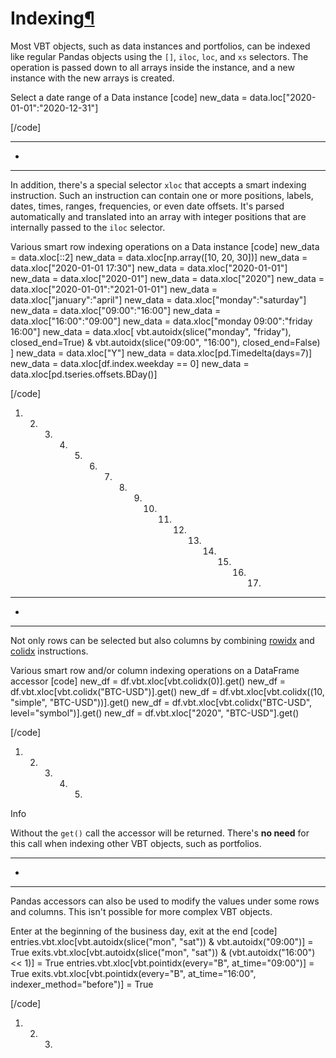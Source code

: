 # Indexing[¶](https://vectorbt.pro/pvt_7a467f6b/cookbook/indexing/#indexing "Permanent link")

Most VBT objects, such as data instances and portfolios, can be indexed like regular Pandas objects using the `[]`, `iloc`, `loc`, and `xs` selectors. The operation is passed down to all arrays inside the instance, and a new instance with the new arrays is created.

Select a date range of a Data instance
[code]
 [](https://vectorbt.pro/pvt_7a467f6b/cookbook/indexing/#__codelineno-0-1)new_data = data.loc["2020-01-01":"2020-12-31"]
 
[/code]


* * *

+


* * *

In addition, there's a special selector `xloc` that accepts a smart indexing instruction. Such an instruction can contain one or more positions, labels, dates, times, ranges, frequencies, or even date offsets. It's parsed automatically and translated into an array with integer positions that are internally passed to the `iloc` selector.

Various smart row indexing operations on a Data instance
[code]
 [](https://vectorbt.pro/pvt_7a467f6b/cookbook/indexing/#__codelineno-1-1)new_data = data.xloc[::2] 
 [](https://vectorbt.pro/pvt_7a467f6b/cookbook/indexing/#__codelineno-1-2)new_data = data.xloc[np.array([10, 20, 30])] 
 [](https://vectorbt.pro/pvt_7a467f6b/cookbook/indexing/#__codelineno-1-3)new_data = data.xloc["2020-01-01 17:30"] 
 [](https://vectorbt.pro/pvt_7a467f6b/cookbook/indexing/#__codelineno-1-4)new_data = data.xloc["2020-01-01"] 
 [](https://vectorbt.pro/pvt_7a467f6b/cookbook/indexing/#__codelineno-1-5)new_data = data.xloc["2020-01"] 
 [](https://vectorbt.pro/pvt_7a467f6b/cookbook/indexing/#__codelineno-1-6)new_data = data.xloc["2020"] 
 [](https://vectorbt.pro/pvt_7a467f6b/cookbook/indexing/#__codelineno-1-7)new_data = data.xloc["2020-01-01":"2021-01-01"] 
 [](https://vectorbt.pro/pvt_7a467f6b/cookbook/indexing/#__codelineno-1-8)new_data = data.xloc["january":"april"] 
 [](https://vectorbt.pro/pvt_7a467f6b/cookbook/indexing/#__codelineno-1-9)new_data = data.xloc["monday":"saturday"] 
 [](https://vectorbt.pro/pvt_7a467f6b/cookbook/indexing/#__codelineno-1-10)new_data = data.xloc["09:00":"16:00"] 
 [](https://vectorbt.pro/pvt_7a467f6b/cookbook/indexing/#__codelineno-1-11)new_data = data.xloc["16:00":"09:00"] 
 [](https://vectorbt.pro/pvt_7a467f6b/cookbook/indexing/#__codelineno-1-12)new_data = data.xloc["monday 09:00":"friday 16:00"] 
 [](https://vectorbt.pro/pvt_7a467f6b/cookbook/indexing/#__codelineno-1-13)new_data = data.xloc[
 [](https://vectorbt.pro/pvt_7a467f6b/cookbook/indexing/#__codelineno-1-14) vbt.autoidx(slice("monday", "friday"), closed_end=True) & 
 [](https://vectorbt.pro/pvt_7a467f6b/cookbook/indexing/#__codelineno-1-15) vbt.autoidx(slice("09:00", "16:00"), closed_end=False)
 [](https://vectorbt.pro/pvt_7a467f6b/cookbook/indexing/#__codelineno-1-16)]
 [](https://vectorbt.pro/pvt_7a467f6b/cookbook/indexing/#__codelineno-1-17)new_data = data.xloc["Y"] 
 [](https://vectorbt.pro/pvt_7a467f6b/cookbook/indexing/#__codelineno-1-18)new_data = data.xloc[pd.Timedelta(days=7)] 
 [](https://vectorbt.pro/pvt_7a467f6b/cookbook/indexing/#__codelineno-1-19)new_data = data.xloc[df.index.weekday == 0] 
 [](https://vectorbt.pro/pvt_7a467f6b/cookbook/indexing/#__codelineno-1-20)new_data = data.xloc[pd.tseries.offsets.BDay()] 
 
[/code]

 1. 2. 3. 4. 5. 6. 7. 8. 9. 10. 11. 12. 13. 14. 15. 16. 17. 


* * *

+


* * *

Not only rows can be selected but also columns by combining [rowidx](https://vectorbt.pro/pvt_7a467f6b/api/base/indexing/#vectorbtpro.base.indexing.RowIdxr) and [colidx](https://vectorbt.pro/pvt_7a467f6b/api/base/indexing/#vectorbtpro.base.indexing.ColIdxr) instructions.

Various smart row and/or column indexing operations on a DataFrame accessor
[code]
 [](https://vectorbt.pro/pvt_7a467f6b/cookbook/indexing/#__codelineno-2-1)new_df = df.vbt.xloc[vbt.colidx(0)].get() 
 [](https://vectorbt.pro/pvt_7a467f6b/cookbook/indexing/#__codelineno-2-2)new_df = df.vbt.xloc[vbt.colidx("BTC-USD")].get() 
 [](https://vectorbt.pro/pvt_7a467f6b/cookbook/indexing/#__codelineno-2-3)new_df = df.vbt.xloc[vbt.colidx((10, "simple", "BTC-USD"))].get() 
 [](https://vectorbt.pro/pvt_7a467f6b/cookbook/indexing/#__codelineno-2-4)new_df = df.vbt.xloc[vbt.colidx("BTC-USD", level="symbol")].get() 
 [](https://vectorbt.pro/pvt_7a467f6b/cookbook/indexing/#__codelineno-2-5)new_df = df.vbt.xloc["2020", "BTC-USD"].get() 
 
[/code]

 1. 2. 3. 4. 5. 

Info

Without the `get()` call the accessor will be returned. There's **no need** for this call when indexing other VBT objects, such as portfolios.


* * *

+


* * *

Pandas accessors can also be used to modify the values under some rows and columns. This isn't possible for more complex VBT objects.

Enter at the beginning of the business day, exit at the end
[code]
 [](https://vectorbt.pro/pvt_7a467f6b/cookbook/indexing/#__codelineno-3-1)entries.vbt.xloc[vbt.autoidx(slice("mon", "sat")) & vbt.autoidx("09:00")] = True 
 [](https://vectorbt.pro/pvt_7a467f6b/cookbook/indexing/#__codelineno-3-2)exits.vbt.xloc[vbt.autoidx(slice("mon", "sat")) & (vbt.autoidx("16:00") << 1)] = True 
 [](https://vectorbt.pro/pvt_7a467f6b/cookbook/indexing/#__codelineno-3-3)
 [](https://vectorbt.pro/pvt_7a467f6b/cookbook/indexing/#__codelineno-3-4)entries.vbt.xloc[vbt.pointidx(every="B", at_time="09:00")] = True 
 [](https://vectorbt.pro/pvt_7a467f6b/cookbook/indexing/#__codelineno-3-5)exits.vbt.xloc[vbt.pointidx(every="B", at_time="16:00", indexer_method="before")] = True
 
[/code]

 1. 2. 3.